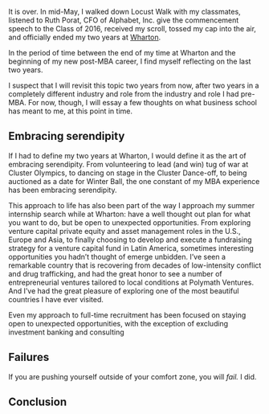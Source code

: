 <p class="lede">It is over. In mid-May, I walked down Locust Walk with my classmates, listened to Ruth Porat, CFO of Alphabet, Inc. give the commencement speech to the Class of 2016, received my scroll, tossed my cap into the air, and officially ended my two years at <a href="http://www.wharton.upenn.edu/">Wharton</a>.</p>

In the period of time between the end of my time at Wharton and the beginning of my new post-<abbr>MBA</abbr> career, I find myself reflecting on the last two years.

I suspect that I will revisit this topic two years from now, after two years in a completely different industry and role from the industry and role I had pre-<abbr>MBA</abbr>. For now, though, I will essay a few thoughts on what business school has meant to me, at this point in time.

## Embracing serendipity

If I had to define my two years at Wharton, I would define it as the art of embracing serendipity. From volunteering to lead (and win) tug of war at Cluster Olympics, to dancing on stage in the Cluster Dance-off, to being auctioned as a date for Winter Ball, the one constant of my <abbr>MBA</abbr> experience has been embracing serendipity.

This approach to life has also been part of the way I approach my summer internship search while at Wharton: have a well thought out plan for what you want to do, but be open to unexpected opportunities. From exploring venture capital private equity and asset management roles in the U.S., Europe and Asia, to finally choosing to develop and execute a fundraising strategy for a venture capital fund in Latin America, sometimes interesting opportunities you hadn’t thought of emerge unbidden. I’ve seen a remarkable country that is recovering from decades of low-intensity conflict and drug trafficking, and had the great honor to see a number of entrepreneurial ventures tailored to local conditions at Polymath Ventures. And I’ve had the great pleasure of exploring one of the most beautiful countries I have ever visited.

Even my approach to full-time recruitment has been focused on staying open to unexpected opportunities, with the exception of excluding investment banking and consulting 

## Failures

If you are pushing yourself outside of your comfort zone, you will _fail._ I did.


## Conclusion
